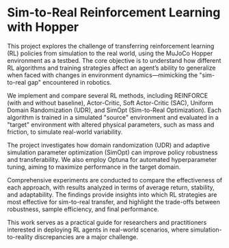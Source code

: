 # Sim-to-Real Reinforcement Learning with Hopper

This project explores the challenge of transferring reinforcement learning (RL) policies from simulation to the real world, using the MuJoCo Hopper environment as a testbed. The core objective is to understand how different RL algorithms and training strategies affect an agent’s ability to generalize when faced with changes in environment dynamics—mimicking the "sim-to-real gap" encountered in robotics.

We implement and compare several RL methods, including REINFORCE (with and without baseline), Actor-Critic, Soft Actor-Critic (SAC), Uniform Domain Randomization (UDR), and SimOpt (Sim-to-Real Optimization). Each algorithm is trained in a simulated "source" environment and evaluated in a "target" environment with altered physical parameters, such as mass and friction, to simulate real-world variability.

The project investigates how domain randomization (UDR) and adaptive simulation parameter optimization (SimOpt) can improve policy robustness and transferability. We also employ Optuna for automated hyperparameter tuning, aiming to maximize performance in the target domain.

Comprehensive experiments are conducted to compare the effectiveness of each approach, with results analyzed in terms of average return, stability, and adaptability. The findings provide insights into which RL strategies are most effective for sim-to-real transfer, and highlight the trade-offs between robustness, sample efficiency, and final performance.

This work serves as a practical guide for researchers and practitioners interested in deploying RL agents in real-world scenarios, where simulation-to-reality discrepancies are a major challenge.
